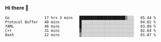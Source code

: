 ### Hi there 👋

<!--
**yeya24/yeya24** is a ✨ _special_ ✨ repository because its `README.md` (this file) appears on your GitHub profile.

Here are some ideas to get you started:

- 🔭 I’m currently working on ...
- 🌱 I’m currently learning ...
- 👯 I’m looking to collaborate on ...
- 🤔 I’m looking for help with ...
- 💬 Ask me about ...
- 📫 How to reach me: ...
- 😄 Pronouns: ...
- ⚡ Fun fact: ...
-->

<!--START_SECTION:waka-->
```text
Go                17 hrs 3 mins   █████████████████████▒░░░   85.44 % 
Protocol Buffer   48 mins         █░░░░░░░░░░░░░░░░░░░░░░░░   04.02 % 
YAML              46 mins         █░░░░░░░░░░░░░░░░░░░░░░░░   03.89 % 
C++               31 mins         ▓░░░░░░░░░░░░░░░░░░░░░░░░   02.64 % 
Bash              22 mins         ▒░░░░░░░░░░░░░░░░░░░░░░░░   01.87 % 
```
<!--END_SECTION:waka-->
